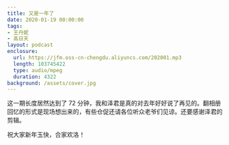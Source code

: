 ```yaml
---
title: 又是一年了
date: 2020-01-19 00:00:00
tags:
- 王丹妮
- 高日天
layout: podcast
enclosure:
  url: https://jfm.oss-cn-chengdu.aliyuncs.com/202001.mp3
  length: 103745422
  type: audio/mpeg
  duration: 4322
background: /assets/cover.jpg
---
```

这一期长度居然达到了 72 分钟，我和泽君是真的对去年好好说了再见的。翻相册回忆的形式是现场想出来的，有些仓促还请各位听众老爷们见谅。还要感谢泽君的剪辑。

祝大家新年玉快，合家欢洛！

